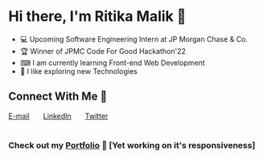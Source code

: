 # Hi there, I'm Ritika Malik 👋
* 💻 Upcoming Software Engineering Intern at JP Morgan Chase & Co.
* 🏆 Winner of JPMC Code For Good Hackathon'22
* ⌨ I am currently learning Front-end Web Development
* 💫 I like exploring new Technologies


## Connect With Me 🌟
[E-mail](https://ritikamalik100102@gmail.com) &nbsp; &nbsp; &nbsp; [LinkedIn](https://www.linkedin.com/in/ritika-malik-must) &nbsp; &nbsp; &nbsp; [Twitter](https://twitter.com/Ritika287)  
<br>
### Check out my [Portfolio](https://main--fluffy-cupcake-f1a396.netlify.app/) 🤩   [Yet working on it's responsiveness]
